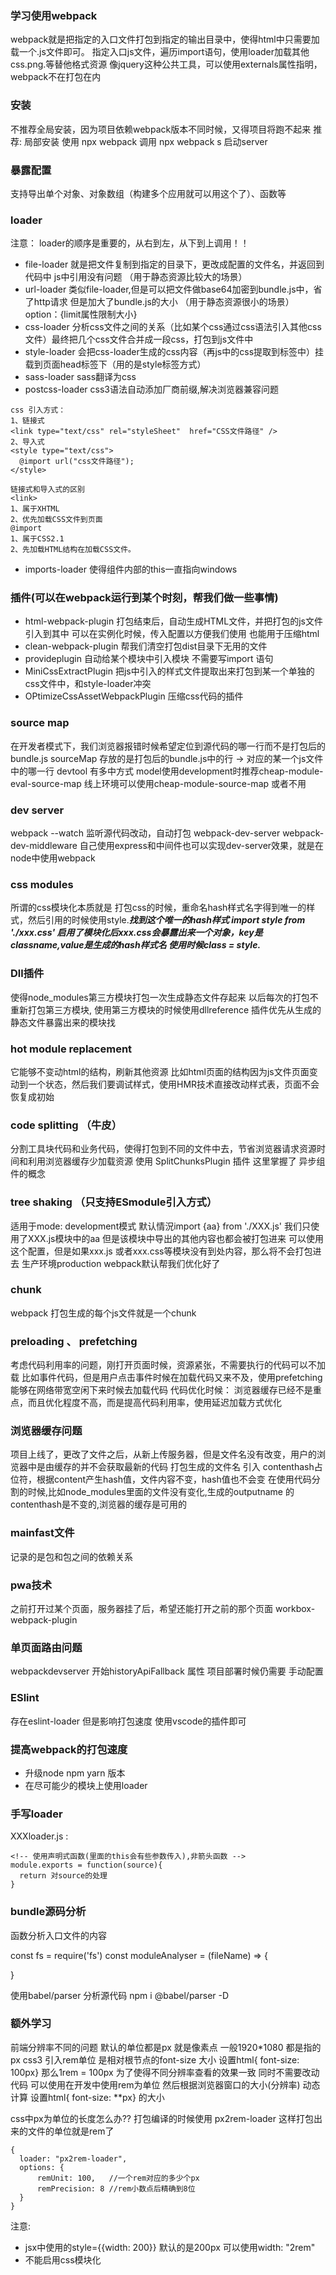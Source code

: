 ### 学习使用webpack
webpack就是把指定的入口文件打包到指定的输出目录中，使得html中只需要加载一个.js文件即可。
指定入口js文件，遍历import语句，使用loader加载其他css.png.等替他格式资源
像jquery这种公共工具，可以使用externals属性指明，webpack不在打包在内

### 安装
不推荐全局安装，因为项目依赖webpack版本不同时候，又得项目将跑不起来
推荐: 局部安装  使用 npx webpack 调用 npx webpack s 启动server

### 暴露配置
支持导出单个对象、对象数组（构建多个应用就可以用这个了）、函数等

### loader
注意： loader的顺序是重要的，从右到左，从下到上调用！！
- file-loader 就是把文件复制到指定的目录下，更改成配置的文件名，并返回到代码中  js中引用没有问题 （用于静态资源比较大的场景）
- url-loader  类似file-loader,但是可以把文件做base64加密到bundle.js中，省了http请求 但是加大了bundle.js的大小 （用于静态资源很小的场景） option：{limit属性限制大小}
- css-loader  分析css文件之间的关系（比如某个css通过css语法引入其他css文件）最终把几个css文件合并成一段css，打包到js文件中
- style-loader 会把css-loader生成的css内容（再js中的css提取到标签中）挂载到页面head标签下（用的是style标签方式）
- sass-loader  sass翻译为css
- postcss-loader css3语法自动添加厂商前缀,解决浏览器兼容问题
```
css 引入方式： 
1、链接式
<link type="text/css" rel="styleSheet"  href="CSS文件路径" />
2、导入式
<style type="text/css">
  @import url("css文件路径");
</style>

链接式和导入式的区别
<link>
1、属于XHTML
2、优先加载CSS文件到页面
@import
1、属于CSS2.1
2、先加载HTML结构在加载CSS文件。
```
- imports-loader 使得组件内部的this一直指向windows
### 插件(可以在webpack运行到某个时刻，帮我们做一些事情)
- html-webpack-plugin 打包结束后，自动生成HTML文件，并把打包的js文件引入到其中  可以在实例化时候，传入配置以方便我们使用 也能用于压缩html
- clean-webpack-plugin 帮我们清空打包dist目录下无用的文件
- provideplugin 自动给某个模块中引入模块  不需要写import 语句
- MiniCssExtractPlugin 把js中引入的样式文件提取出来打包到某一个单独的css文件中，和style-loader冲突
- OPtimizeCssAssetWebpackPlugin 压缩css代码的插件

### source map 
在开发者模式下，我们浏览器报错时候希望定位到源代码的哪一行而不是打包后的bundle.js
sourceMap 存放的是打包后的bundle.js中的行  -> 对应的某一个js文件中的哪一行
devtool 有多中方式 model使用development时推荐cheap-module-eval-source-map  线上环境可以使用cheap-module-source-map 或者不用

### dev server
webpack --watch  监听源代码改动，自动打包
webpack-dev-server
webpack-dev-middleware  自己使用express和中间件也可以实现dev-server效果，就是在node中使用webpack

### css modules
所谓的css模块化本质就是 打包css的时候，重命名hash样式名字得到唯一的样式，然后引用的时候使用style.***找到这个唯一的hash样式
import style from './xxx.css'
启用了模块化后xxx.css会暴露出来一个对象，key是classname,value是生成的hash样式名
使用时候class = style.***

### Dll插件
使得node_modules第三方模块打包一次生成静态文件存起来
以后每次的打包不重新打包第三方模块,
使用第三方模块的时候使用dllreference 插件优先从生成的静态文件暴露出来的模块找

### hot module replacement
它能够不变动html的结构，刷新其他资源
比如html页面的结构因为js文件页面变动到一个状态，然后我们要调试样式，使用HMR技术直接改动样式表，页面不会恢复成初始

### code splitting （牛皮）
分割工具块代码和业务代码，使得打包到不同的文件中去，节省浏览器请求资源时间和利用浏览器缓存少加载资源
使用 SplitChunksPlugin 插件   这里掌握了 异步组件的概念

### tree shaking （只支持ESmodule引入方式）
适用于mode: development模式
默认情況import {aa} from './XXX.js' 我们只使用了XXX.js模块中的aa  但是该模块中导出的其他内容也都会被打包进来 
可以使用这个配置，但是如果xxx.js 或者xxx.css等模块没有到处内容，那么将不会打包进去
生产环境production  webpack默认帮我们优化好了

### chunk
webpack 打包生成的每个js文件就是一个chunk

### preloading 、 prefetching
考虑代码利用率的问题，刚打开页面时候，资源紧张，不需要执行的代码可以不加载
比如事件代码，但是用户点击事件时候在加载代码又来不及，使用prefetching 能够在网络带宽空闲下来时候去加载代码
代码优化时候： 浏览器缓存已经不是重点，而且优化程度不高，而是提高代码利用率，使用延迟加载方式优化 

### 浏览器缓存问题
项目上线了，更改了文件之后，从新上传服务器，但是文件名没有改变，用户的浏览器中是由缓存的并不会获取最新的代码
打包生成的文件名 引入 contenthash占位符，根据content产生hash值，文件内容不变，hash值也不会变
在使用代码分割的时候,比如node_modules里面的文件没有变化,生成的outputname 的contenthash是不变的,浏览器的缓存是可用的

### mainfast文件 
记录的是包和包之间的依赖关系

### pwa技术
之前打开过某个页面，服务器挂了后，希望还能打开之前的那个页面
workbox-webpack-plugin

### 单页面路由问题
webpackdevserver 开始historyApiFallback 属性
项目部署时候仍需要 手动配置

### ESlint  
存在eslint-loader 但是影响打包速度  使用vscode的插件即可

### 提高webpack的打包速度
- 升级node npm yarn 版本
- 在尽可能少的模块上使用loader

### 手写loader
XXXloader.js    :
```
<!-- 使用声明式函数(里面的this会有些参数传入),非箭头函数 -->
module.exports = function(source){
  return 对source的处理
}
```

### bundle源码分析
函数分析入口文件的内容

const fs = require('fs')
const moduleAnalyser = (fileName) => {

}

使用babel/parser 分析源代码 
npm i @babel/parser -D


### 额外学习
前端分辨率不同的问题
默认的单位都是px 就是像素点  一般1920*1080 都是指的px
css3 引入rem单位   是相对根节点的font-size 大小   设置html{ font-size: 100px} 
那么1rem = 100px 
为了使得不同分辨率查看的效果一致  同时不需要改动代码  可以使用在开发中使用rem为单位  然后根据浏览器窗口的大小(分辨率)
动态计算 设置html{ font-size: **px} 的大小

css中px为单位的长度怎么办?? 
打包编译的时候使用 px2rem-loader  这样打包出来的文件的单位就是rem了
```
{
  loader: "px2rem-loader",
  options: {
      remUnit: 100,   //一个rem对应的多少个px
      remPrecision: 8 //rem小数点后精确到8位
  }
}
```
注意: 
- jsx中使用的style={{width: 200}} 默认的是200px  可以使用width: "2rem"  
- 不能启用css模块化